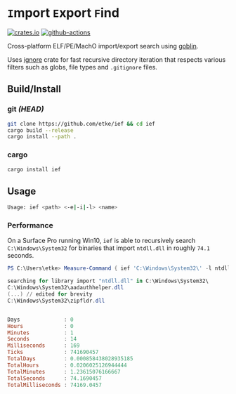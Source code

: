 # `I`mport `E`xport `F`ind

[![crates.io](https://img.shields.io/crates/v/ief.svg)](https://crates.io/crates/ief) [![github-actions](https://github.com/etke/ief/workflows/github%20actions/badge.svg?branch=master)](https://github.com/etke/ief/actions)

Cross-platform ELF/PE/MachO import/export search using [goblin](https://docs.rs/goblin).

Uses [ignore](https://docs.rs/ignore) crate for fast recursive directory iteration that respects various filters such as globs, file types and `.gitignore` files.

## Build/Install

### git *(HEAD)*

```sh
git clone https://github.com/etke/ief && cd ief
cargo build --release
cargo install --path .
```

### cargo

```sh
cargo install ief
```

## Usage

```sh
Usage: ief <path> <-e|-i|-l> <name>
```

### Performance

On a Surface Pro running Win10, `ief` is able to recursively search `C:\Windows\System32` for binaries that import `ntdll.dll` in roughly `74.1` seconds.

```powershell
PS C:\Users\etke> Measure-Command { ief 'C:\Windows\System32\' -l ntdll.dll | Out-Host }

searching for library import "ntdll.dll" in C:\Windows\System32\
C:\Windows\System32\aadauthhelper.dll
(...) // edited for brevity
C:\Windows\System32\zipfldr.dll


Days              : 0
Hours             : 0
Minutes           : 1
Seconds           : 14
Milliseconds      : 169
Ticks             : 741690457
TotalDays         : 0.000858438028935185
TotalHours        : 0.0206025126944444
TotalMinutes      : 1.23615076166667
TotalSeconds      : 74.1690457
TotalMilliseconds : 74169.0457
```
